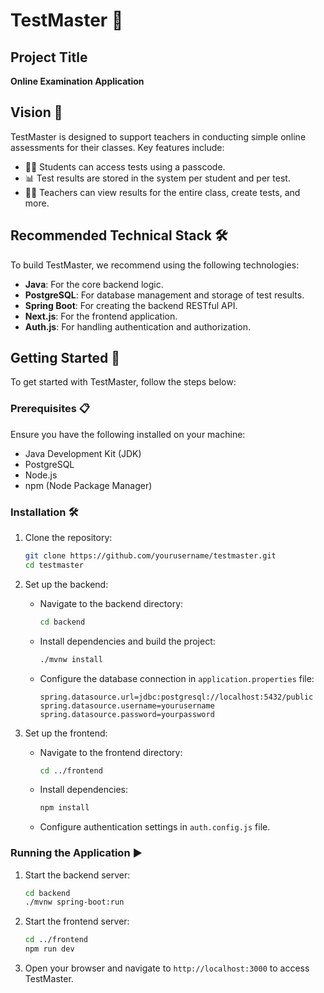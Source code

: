 # TestMaster 📝

## Project Title
**Online Examination Application**

## Vision 🌟
TestMaster is designed to support teachers in conducting simple online assessments for their classes. Key features include:

- 🧑‍🎓 Students can access tests using a passcode.
- 📊 Test results are stored in the system per student and per test.
- 🧑‍🏫 Teachers can view results for the entire class, create tests, and more.

## Recommended Technical Stack 🛠️
To build TestMaster, we recommend using the following technologies:

- **Java**: For the core backend logic.
- **PostgreSQL**: For database management and storage of test results.
- **Spring Boot**: For creating the backend RESTful API.
- **Next.js**: For the frontend application.
- **Auth.js**: For handling authentication and authorization.

## Getting Started 🚀
To get started with TestMaster, follow the steps below:

### Prerequisites 📋
Ensure you have the following installed on your machine:
- Java Development Kit (JDK)
- PostgreSQL
- Node.js
- npm (Node Package Manager)

### Installation 🛠️
1. Clone the repository:
   ```bash
   git clone https://github.com/yourusername/testmaster.git
   cd testmaster
   ```

2. Set up the backend:
   - Navigate to the backend directory:
     ```bash
     cd backend
     ```
   - Install dependencies and build the project:
     ```bash
     ./mvnw install
     ```
   - Configure the database connection in `application.properties` file:
     ```properties
     spring.datasource.url=jdbc:postgresql://localhost:5432/public
     spring.datasource.username=yourusername
     spring.datasource.password=yourpassword
     ```

3. Set up the frontend:
   - Navigate to the frontend directory:
     ```bash
     cd ../frontend
     ```
   - Install dependencies:
     ```bash
     npm install
     ```
   - Configure authentication settings in `auth.config.js` file.

### Running the Application ▶️
1. Start the backend server:
   ```bash
   cd backend
   ./mvnw spring-boot:run
   ```

2. Start the frontend server:
   ```bash
   cd ../frontend
   npm run dev
   ```

3. Open your browser and navigate to `http://localhost:3000` to access TestMaster.
